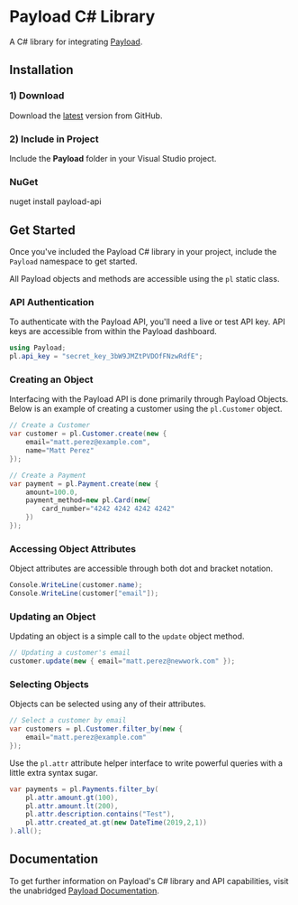 # Payload C# Library

A C# library for integrating [Payload](https://payload.co).

## Installation

### 1) Download

Download the [latest](https://github.com/payload-code/payload-csharp/archive/master.zip)
version from GitHub.

### 2) Include in Project

Include the **Payload** folder in your Visual Studio project.

### NuGet

nuget install payload-api

## Get Started

Once you've included the Payload C# library in your project,
include the `Payload` namespace to get started.

All Payload objects and methods are accessible using the `pl` static class.

### API Authentication

To authenticate with the Payload API, you'll need a live or test API key. API
keys are accessible from within the Payload dashboard.

```csharp
using Payload;
pl.api_key = "secret_key_3bW9JMZtPVDOfFNzwRdfE";
```

### Creating an Object

Interfacing with the Payload API is done primarily through Payload Objects. Below is an example of
creating a customer using the `pl.Customer` object.

```csharp
// Create a Customer
var customer = pl.Customer.create(new {
    email="matt.perez@example.com",
    name="Matt Perez"
});
```

```csharp
// Create a Payment
var payment = pl.Payment.create(new {
    amount=100.0,
    payment_method=new pl.Card(new{
        card_number="4242 4242 4242 4242"
    })
});
```

### Accessing Object Attributes

Object attributes are accessible through both dot and bracket notation.

```csharp
Console.WriteLine(customer.name);
Console.WriteLine(customer["email"]);
```

### Updating an Object

Updating an object is a simple call to the `update` object method.

```csharp
// Updating a customer's email
customer.update(new { email="matt.perez@newwork.com" });
```

### Selecting Objects

Objects can be selected using any of their attributes.

```csharp
// Select a customer by email
var customers = pl.Customer.filter_by(new {
    email="matt.perez@example.com"
});
```

Use the `pl.attr` attribute helper
interface to write powerful queries with a little extra syntax sugar.

```csharp
var payments = pl.Payments.filter_by(
    pl.attr.amount.gt(100),
    pl.attr.amount.lt(200),
    pl.attr.description.contains("Test"),
    pl.attr.created_at.gt(new DateTime(2019,2,1))
).all();
```

## Documentation

To get further information on Payload's C# library and API capabilities,
visit the unabridged [Payload Documentation](https://docs.payload.co/?csharp).
